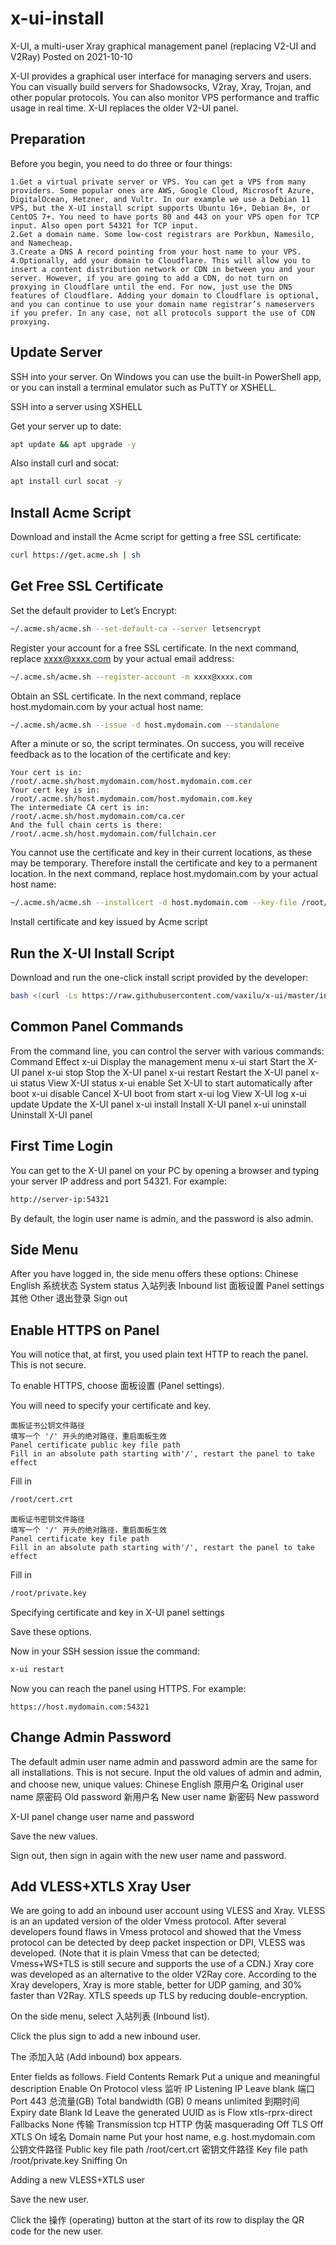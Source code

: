 # x-ui-install

X-UI, a multi-user Xray graphical management panel (replacing V2-UI and V2Ray)
Posted on 2021-10-10

X-UI provides a graphical user interface for managing servers and users. You can visually build servers for Shadowsocks, V2ray, Xray, Trojan, and other popular protocols. You can also monitor VPS performance and traffic usage in real time. X-UI replaces the older V2-UI panel.

## Preparation

Before you begin, you need to do three or four things:

    1.Get a virtual private server or VPS. You can get a VPS from many providers. Some popular ones are AWS, Google Cloud, Microsoft Azure, DigitalOcean, Hetzner, and Vultr. In our example we use a Debian 11 VPS, but the X-UI install script supports Ubuntu 16+, Debian 8+, or CentOS 7+. You need to have ports 80 and 443 on your VPS open for TCP input. Also open port 54321 for TCP input.
    2.Get a domain name. Some low-cost registrars are Porkbun, Namesilo, and Namecheap.
    3.Create a DNS A record pointing from your host name to your VPS.
    4.Optionally, add your domain to Cloudflare. This will allow you to insert a content distribution network or CDN in between you and your server. However, if you are going to add a CDN, do not turn on proxying in Cloudflare until the end. For now, just use the DNS features of Cloudflare. Adding your domain to Cloudflare is optional, and you can continue to use your domain name registrar’s nameservers if you prefer. In any case, not all protocols support the use of CDN proxying.

## Update Server

SSH into your server. On Windows you can use the built-in PowerShell app, or you can install a terminal emulator such as PuTTY or XSHELL.

SSH into a server using XSHELL

Get your server up to date:

```bash
apt update && apt upgrade -y
```

Also install curl and socat:

```bash
apt install curl socat -y
```

## Install Acme Script

Download and install the Acme script for getting a free SSL certificate:

```bash
curl https://get.acme.sh | sh
```

## Get Free SSL Certificate

Set the default provider to Let’s Encrypt:

```bash
~/.acme.sh/acme.sh --set-default-ca --server letsencrypt
```

Register your account for a free SSL certificate. In the next command, replace xxxx@xxxx.com by your actual email address:

```bash
~/.acme.sh/acme.sh --register-account -m xxxx@xxxx.com
```

Obtain an SSL certificate. In the next command, replace host.mydomain.com by your actual host name:

```bash
~/.acme.sh/acme.sh --issue -d host.mydomain.com --standalone
```

After a minute or so, the script terminates. On success, you will receive feedback as to the location of the certificate and key:

```
Your cert is in: /root/.acme.sh/host.mydomain.com/host.mydomain.com.cer
Your cert key is in: /root/.acme.sh/host.mydomain.com/host.mydomain.com.key
The intermediate CA cert is in: /root/.acme.sh/host.mydomain.com/ca.cer
And the full chain certs is there: /root/.acme.sh/host.mydomain.com/fullchain.cer
```

You cannot use the certificate and key in their current locations, as these may be temporary. Therefore install the certificate and key to a permanent location. In the next command, replace host.mydomain.com by your actual host name:

```bash
~/.acme.sh/acme.sh --installcert -d host.mydomain.com --key-file /root/private.key --fullchain-file /root/cert.crt
```

Install certificate and key issued by Acme script

## Run the X-UI Install Script

Download and run the one-click install script provided by the developer:

```bash
bash <(curl -Ls https://raw.githubusercontent.com/vaxilu/x-ui/master/install.sh)
```

## Common Panel Commands

From the command line, you can control the server with various commands:
Command 	Effect
x-ui 	Display the management menu
x-ui start 	Start the X-UI panel
x-ui stop 	Stop the X-UI panel
x-ui restart 	Restart the X-UI panel
x-ui status 	View X-UI status
x-ui enable 	Set X-UI to start automatically after boot
x-ui disable 	Cancel X-UI boot from start
x-ui log 	View X-UI log
x-ui update 	Update the X-UI panel
x-ui install 	Install X-UI panel
x-ui uninstall 	Uninstall X-UI panel

## First Time Login

You can get to the X-UI panel on your PC by opening a browser and typing your server IP address and port 54321. For example:

```bash
http://server-ip:54321
```

By default, the login user name is admin, and the password is also admin.

## Side Menu

After you have logged in, the side menu offers these options:
Chinese 	English
系统状态 	System status
入站列表 	Inbound list
面板设置 	Panel settings
其他 	Other
退出登录 	Sign out

## Enable HTTPS on Panel

You will notice that, at first, you used plain text HTTP to reach the panel. This is not secure.

To enable HTTPS, choose 面板设置 (Panel settings).

You will need to specify your certificate and key.

```
面板证书公钥文件路径
填写一个 '/' 开头的绝对路径，重启面板生效
Panel certificate public key file path
Fill in an absolute path starting with'/', restart the panel to take effect
```

Fill in 
```bash
/root/cert.crt
```

```
面板证书密钥文件路径
填写一个 '/' 开头的绝对路径，重启面板生效
Panel certificate key file path
Fill in an absolute path starting with'/', restart the panel to take effect 
```

Fill in 
```bash
/root/private.key
```

Specifying certificate and key in X-UI panel settings

Save these options.

Now in your SSH session issue the command:

```bash
x-ui restart
```

Now you can reach the panel using HTTPS. For example:

```
https://host.mydomain.com:54321
```

## Change Admin Password

The default admin user name admin and password admin are the same for all installations. This is not secure. Input the old values of admin and admin, and choose new, unique values:
Chinese 	English
原用户名 	Original user name
原密码 	Old password
新用户名 	New user name
新密码 	New password

X-UI panel change user name and password

Save the new values.

Sign out, then sign in again with the new user name and password.

## Add VLESS+XTLS Xray User

We are going to add an inbound user account using VLESS and Xray. VLESS is an an updated version of the older Vmess protocol. After several developers found flaws in Vmess protocol and showed that the Vmess protocol can be detected by deep packet inspection or DPI, VLESS was developed. (Note that it is plain Vmess that can be detected; Vmess+WS+TLS is still secure and supports the use of a CDN.) Xray core was developed as an alternative to the older V2Ray core. According to the Xray developers, Xray is more stable, better for UDP gaming, and 30% faster than V2Ray. XTLS speeds up TLS by reducing double-encryption.

On the side menu, select 入站列表 (Inbound list).

Click the plus sign to add a new inbound user.

The 添加入站 (Add inbound) box appears.

Enter fields as follows.
Field 	Contents
Remark 	Put a unique and meaningful description
Enable 	On
Protocol 	vless
监听 IP Listening IP 	Leave blank
端口 Port 	443
总流量(GB) Total bandwidth (GB) 	0 means unlimited
到期时间 Expiry date 	Blank
Id 	Leave the generated UUID as is
Flow 	xtls-rprx-direct
Fallbacks 	None
传输 Transmission 	tcp
HTTP 伪装 masquerading 	Off
TLS 	Off
XTLS 	On
域名 Domain name 	Put your host name, e.g. host.mydomain.com
公钥文件路径 Public key file path 	/root/cert.crt
密钥文件路径 Key file path 	/root/private.key
Sniffing 	On

Adding a new VLESS+XTLS user

Save the new user.

Click the 操作 (operating) button at the start of its row to display the QR code for the new user.
